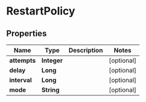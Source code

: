 

# RestartPolicy


## Properties

| Name | Type | Description | Notes |
|------------ | ------------- | ------------- | -------------|
|**attempts** | **Integer** |  |  [optional] |
|**delay** | **Long** |  |  [optional] |
|**interval** | **Long** |  |  [optional] |
|**mode** | **String** |  |  [optional] |



